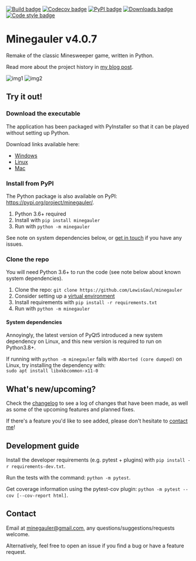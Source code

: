 [![Build badge](https://img.shields.io/github/workflow/status/LewisGaul/minegauler/Workflow%20for%20full%20test%20matrix/dev)](https://github.com/LewisGaul/minegauler/actions?query=workflow%3A%22Workflow+for+full+test+matrix%22+branch%3Adev)
[![Codecov badge](https://img.shields.io/codecov/c/github/LewisGaul/minegauler/dev)](https://codecov.io/gh/LewisGaul/minegauler/)
[![PyPI badge](https://img.shields.io/pypi/v/minegauler.svg)](https://pypi.python.org/pypi/minegauler/)
[![Downloads badge](https://img.shields.io/github/downloads/LewisGaul/minegauler/total)](https://github.com/LewisGaul/minegauler/releases/)
[![Code style badge](https://img.shields.io/badge/code%20style-black-000000.svg)](https://black.readthedocs.io/en/stable/)

# Minegauler v4.0.7

Remake of the classic Minesweeper game, written in Python.

Read more about the project history in [my blog post](https://www.lewisgaul.co.uk/blog/coding/2020/02/12/minegauler/).


![img1](img/screenshots/beginner_start.png)
![img2](img/screenshots/beginner_win.png)


## Try it out!

### Download the executable

The application has been packaged with PyInstaller so that it can be played without setting up Python.

Download links available here:
 - [Windows](https://github.com/LewisGaul/minegauler/releases/latest/download/minegauler-v4.0.7-windows-latest.zip)
 - [Linux](https://github.com/LewisGaul/minegauler/releases/latest/download/minegauler-v4.0.7-ubuntu-latest.tgz)
 - [Mac](https://github.com/LewisGaul/minegauler/releases/latest/download/minegauler-v4.0.7-macOS-latest.tgz)


### Install from PyPI

The Python package is also available on PyPI: https://pypi.org/project/minegauler/.

 1. Python 3.6+ required
 2. Install with `pip install minegauler`
 3. Run with `python -m minegauler`

See note on system dependencies below, or [get in touch](#Contact) if you have any issues.


### Clone the repo

You will need Python 3.6+ to run the code (see note below about known system dependencies).

 1. Clone the repo: `git clone https://github.com/LewisGaul/minegauler`
 2. Consider setting up a [virtual environment](https://docs.python.org/3/tutorial/venv.html)
 3. Install requirements with `pip install -r requirements.txt`
 4. Run with `python -m minegauler`


#### System dependencies

Annoyingly, the latest version of PyQt5 introduced a new system dependency on Linux, and this new version is required to run on Python3.8+.

If running with `python -m minegauler` fails with `Aborted (core dumped)` on Linux, try installing the dependency with:  
`sudo apt install libxkbcommon-x11-0`


## What's new/upcoming?

Check the [changelog](CHANGELOG.md) to see a log of changes that have been made, as well as some of the upcoming features and planned fixes.

If there's a feature you'd like to see added, please don't hesitate to [contact me](#Contact)!


## Development guide

Install the developer requirements (e.g. pytest + plugins) with `pip install -r requirements-dev.txt`.

Run the tests with the command: `python -m pytest`.

Get coverage information using the pytest-cov plugin: `python -m pytest --cov [--cov-report html]`.



## Contact

Email at minegauler@gmail.com, any questions/suggestions/requests welcome.

Alternatively, feel free to open an issue if you find a bug or have a feature request.
